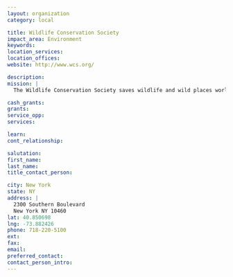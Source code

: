 ```yaml
---
layout: organization
category: local

title: Wildlife Conservation Society
impact_area: Environment
keywords: 
location_services: 
location_offices: 
website: http://www.wcs.org/

description: 
mission: |
  The Wildlife Conservation Society saves wildlife and wild places worldwide. We do so through science, global conservation, education and the management of the world's largest system of urban wildlife parks, led by the flagship Bronx Zoo. Together these activities change attitudes towards nature and help people imagine wildlife and humans living in harmony. WCS is committed to this mission because it is essential to the integrity of life on Earth.

cash_grants: 
grants: 
service_opp: 
services: 

learn: 
cont_relationship: 

salutation: 
first_name: 
last_name: 
title_contact_person: 

city: New York
state: NY
address: |
  2300 Southern Boulevard  
  New York NY 10460
lat: 40.850698
lng: -73.882426
phone: 718-220-5100
ext: 
fax: 
email: 
preferred_contact: 
contact_person_intro: 
---
```

